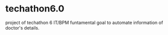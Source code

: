 # techathon6.0
project of techathon 6  IT/BPM funtamental goal to automate information of doctor's details.
